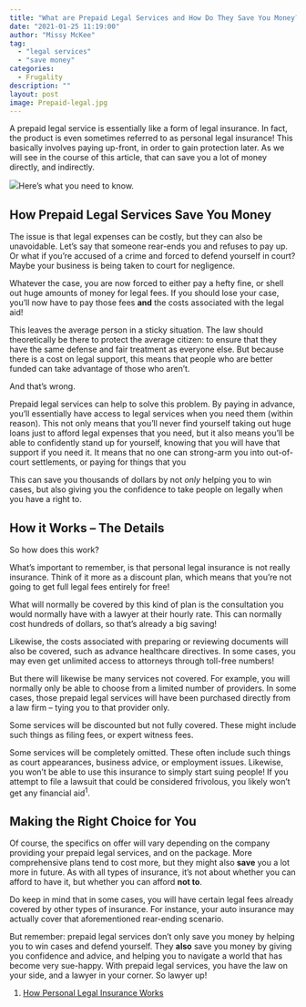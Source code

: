 ```yaml
---
title: "What are Prepaid Legal Services and How Do They Save You Money?"
date: "2021-01-25 11:19:00"
author: "Missy McKee"
tag:
  - "legal services"
  - "save money"
categories:
  - Frugality
description: ""
layout: post
image: Prepaid-legal.jpg
---
```


A prepaid legal service is essentially like a form of legal insurance. In fact, the product is even sometimes referred to as personal legal insurance! This basically involves paying up-front, in order to gain protection later. As we will see in the course of this article, that can save you a lot of money directly, and indirectly.

![](../uploads/2020/12/Prepaid-legal-1024x595.jpg)Here’s what you need to know.

## How Prepaid Legal Services Save You Money

The issue is that legal expenses can be costly, but they can also be unavoidable. Let’s say that someone rear-ends you and refuses to pay up. Or what if you’re accused of a crime and forced to defend yourself in court? Maybe your business is being taken to court for negligence.

Whatever the case, you are now forced to either pay a hefty fine, or shell out huge amounts of money for legal fees. If you should lose your case, you’ll now have to pay those fees **and** the costs associated with the legal aid!

This leaves the average person in a sticky situation. The law should theoretically be there to protect the average citizen: to ensure that they have the same defense and fair treatment as everyone else. But because there is a cost on legal support, this means that people who are better funded can take advantage of those who aren’t.

And that’s wrong.

Prepaid legal services can help to solve this problem. By paying in advance, you’ll essentially have access to legal services when you need them (within reason). This not only means that you’ll never find yourself taking out huge loans just to afford legal expenses that you need, but it also means you’ll be able to confidently stand up for yourself, knowing that you will have that support if you need it. It means that no one can strong-arm you into out-of-court settlements, or paying for things that you

This can save you thousands of dollars by not _only_ helping you to win cases, but also giving you the confidence to take people on legally when you have a right to.

## How it Works – The Details

So how does this work?

What’s important to remember, is that personal legal insurance is not really insurance. Think of it more as a discount plan, which means that you’re not going to get full legal fees entirely for free!

What will normally be covered by this kind of plan is the consultation you would normally have with a lawyer at their hourly rate. This can normally cost hundreds of dollars, so that’s already a big saving!

Likewise, the costs associated with preparing or reviewing documents will also be covered, such as advance healthcare directives. In some cases, you may even get unlimited access to attorneys through toll-free numbers!

But there will likewise be many services not covered. For example, you will normally only be able to choose from a limited number of providers. In some cases, those prepaid legal services will have been purchased directly from a law firm – tying you to that provider only.

Some services will be discounted but not fully covered. These might include such things as filing fees, or expert witness fees.

Some services will be completely omitted. These often include such things as court appearances, business advice, or employment issues. Likewise, you won’t be able to use this insurance to simply start suing people! If you attempt to file a lawsuit that could be considered frivolous, you likely won’t get any financial aid<sup>1</sup>.

## Making the Right Choice for You

Of course, the specifics on offer will vary depending on the company providing your prepaid legal services, and on the package. More comprehensive plans tend to cost more, but they might also **save** you a lot more in future. As with all types of insurance, it’s not about whether you can afford to have it, but whether you can afford **not to**.

Do keep in mind that in some cases, you will have certain legal fees already covered by other types of insurance. For instance, your auto insurance may actually cover that aforementioned rear-ending scenario.

But remember: prepaid legal services don’t only save you money by helping you to win cases and defend yourself. They **also** save you money by giving you confidence and advice, and helping you to navigate a world that has become very sue-happy. With prepaid legal services, you have the law on your side, and a lawyer in your corner. So lawyer up!

1. [How Personal Legal Insurance Works](https://www.investopedia.com/articles/personal-finance/040615/how-personal-legal-insurance-works.asp)
